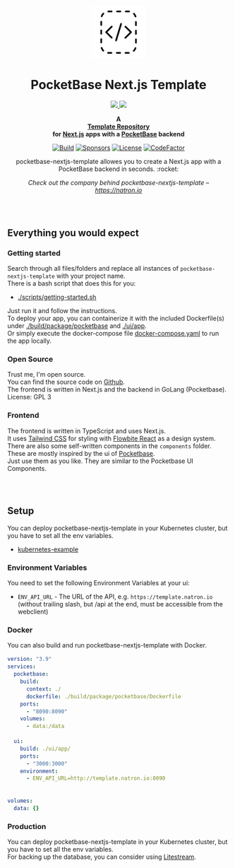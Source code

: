 <p align="center">
    <a href="https://github.com/natrongmbh/pocketbase-nextjs-template">
        <img height="120px" src="./assets/pocketbase-nextjs-template-logo.png" />
    </a>
    <h1 align="center">
        PocketBase Next.js Template
    </h1>
    <p align="center">
    <a href="https://pocketbase.io/">
        <img height="60px" src="https://pocketbase.io/images/logo.svg" />
    </a>
    <a href="https://nextjs.org/">
        <img height="60px" src="https://assets.vercel.com/image/upload/v1662130559/nextjs/Icon_light_background.png" />
    </a>
    </p>
</p>

<p align="center">
  <strong>
    A <br />
    <a href="https://github.com/natrongmbh/pocketbase-nextjs-template">Template Repository</a>
    <br />
    for <a href="https://nextjs.org">Next.js</a> apps with a <a href="https://pocketbase.io">PocketBase</a> backend
  </strong>
</p>

<p align="center">
  <a href="https://github.com/natrongmbh/pocketbase-nextjs-template/issues"><img
    src="https://img.shields.io/github/issues/natrongmbh/pocketbase-nextjs-template"
    alt="Build"
  /></a>
  <a href="https://github.com/sponsors/janlauber"><img
    src="https://img.shields.io/github/sponsors/janlauber"
    alt="Sponsors"
  /></a>
  <a href="https://github.com/natrongmbh/pocketbase-nextjs-template"><img
    src="https://img.shields.io/github/license/natrongmbh/pocketbase-nextjs-template"
    alt="License"
  /></a>
  <a href="https://www.codefactor.io/repository/github/natrongmbh/pocketbase-nextjs-template"><img
    src="https://www.codefactor.io/repository/github/natrongmbh/pocketbase-nextjs-template/badge"
    alt="CodeFactor"
  /></a>
</p>

<p align="center">
  pocketbase-nextjs-template allowes you to create a Next.js app with a PocketBase backend in seconds. :rocket:
</p>

<p align="center">
  <em>
    Check out the company behind pocketbase-nextjs-template –
    <a
      href="https://natron.io/"
    >https://natron.io</a>
  </em>
</p>

<h2></h2>
<p>&nbsp;</p>

## Everything you would expect

### Getting started

Search through all files/folders and replace all instances of `pocketbase-nextjs-template` with your project name.  
There is a bash script that does this for you:
- [./scripts/getting-started.sh](./scripts/getting-started.sh)

Just run it and follow the instructions.  
To deploy your app, you can containerize it with the included Dockerfile(s) under [./build/package/pocketbase](./build/package/pocketbase) and [./ui/app](./ui/app/).  
Or simply execute the docker-compose file [docker-compose.yaml](docker-compose.yaml) to run the app locally.  

### Open Source

Trust me, I'm open source.  
You can find the source code on [Github](https://github.com/natrongmbh/pocketbase-nextjs-template).  
The frontend is written in Next.js and the backend in GoLang (Pocketbase).  
License: GPL 3

### Frontend

The frontend is written in TypeScript and uses Next.js.  
It uses [Tailwind CSS](https://tailwindcss.com/) for styling with [Flowbite React](https://flowbite-react.com) as a design system.  
There are also some self-written components in the `components` folder.  
These are mostly inspired by the ui of [Pocketbase](https://pocketbase.io).    
Just use them as you like. They are similar to the Pocketbase UI Components.

<h2></h2>
<p>&nbsp;</p>

## Setup

You can deploy pocketbase-nextjs-template in your Kubernetes cluster, but you have to set all the env variables.

- [kubernetes-example](/deployments/kubernetes)

### Environment Variables

You need to set the following Environment Variables at your ui:

- `ENV_API_URL` - The URL of the API, e.g. `https://template.natron.io` (without trailing slash, but /api at the end, must be accessible from the webclient)

### Docker

You can also build and run pocketbase-nextjs-template with Docker.

```yaml
version: "3.9"
services:
  pocketbase:
    build:
      context: ./
      dockerfile: ./build/package/pocketbase/Dockerfile
    ports:
      - "8090:8090"
    volumes:
      - data:/data

  ui:
    build: ./ui/app/
    ports:
      - "3000:3000"
    environment:
      - ENV_API_URL=http://template.natron.io:8090


volumes:
  data: {}

```

### Production

You can deploy pocketbase-nextjs-template in your Kubernetes cluster, but you have to set all the env variables.  
For backing up the database, you can consider using [Litestream](https://litestream.io).
